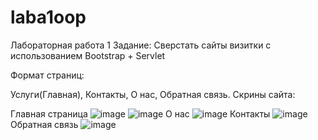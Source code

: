 # laba1oop
Лабораторная работа 1
Задание: Сверстать сайты визитки с использованием Bootstrap + Servlet

Формат страниц:

Услуги(Главная),
Контакты,
О нас,
Обратная связь.
Скрины сайта:

Главная страница
![image](https://github.com/DokutahShikikan/laba1oop/assets/124569209/7aa50bd7-7c71-4a13-8920-a27477ed117a)
![image](https://github.com/DokutahShikikan/laba1oop/assets/124569209/1b86a651-fbef-4e88-b411-1c6d1b5a3e81)
О нас
![image](https://github.com/DokutahShikikan/laba1oop/assets/124569209/07c23a50-b8ff-40ed-ad1c-81fb7c37ccc7)
Контакты
![image](https://github.com/DokutahShikikan/laba1oop/assets/124569209/ba5aa4c2-fef8-4e87-a9a6-81776dd1cb5d)
Обратная связь
![image](https://github.com/DokutahShikikan/laba1oop/assets/124569209/9b40e657-df42-4fef-851c-f57ec07c9117)

